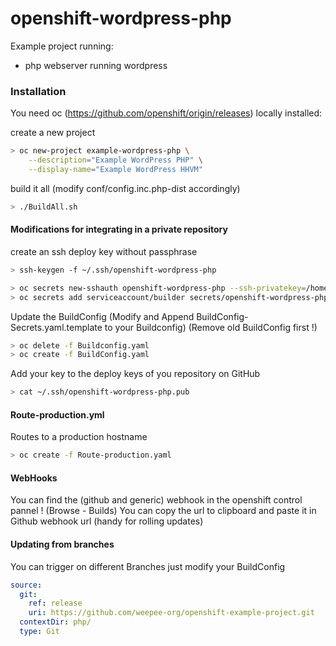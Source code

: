 # openshift-wordpress-php

Example project running:
- php webserver running wordpress

### Installation

You need oc (https://github.com/openshift/origin/releases) locally installed:

create a new project

```sh
> oc new-project example-wordpress-php \
    --description="Example WordPress PHP" \
    --display-name="Example WordPress HHVM"
```

build it all
(modify conf/config.inc.php-dist accordingly)

```sh
> ./BuildAll.sh
```

#### Modifications for integrating in a private repository

create an ssh deploy key without passphrase
```sh
> ssh-keygen -f ~/.ssh/openshift-wordpress-php
```

```sh
> oc secrets new-sshauth openshift-wordpress-php --ssh-privatekey=/home/joeri/.ssh/openshift-wordpress-php
> oc secrets add serviceaccount/builder secrets/openshift-wordpress-php
```

Update the BuildConfig
(Modify and Append BuildConfig-Secrets.yaml.template to your Buildconfig)
(Remove old BuildConfig first !)

```sh
> oc delete -f Buildconfig.yaml
> oc create -f BuildConfig.yaml
```
Add your key to the deploy keys of you repository on GitHub

```sh
> cat ~/.ssh/openshift-wordpress-php.pub
```

#### Route-production.yml

Routes to a production hostname

```sh
> oc create -f Route-production.yaml
```

#### WebHooks

You can find the (github and generic) webhook in the openshift control pannel ! (Browse - Builds)
You can copy the url to clipboard and paste it in Github webhook url (handy for rolling updates)

#### Updating from branches

You can trigger on different Branches just modify your BuildConfig

```yaml
source:
  git:
    ref: release
    uri: https://github.com/weepee-org/openshift-example-project.git
  contextDir: php/
  type: Git
```
